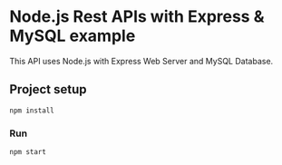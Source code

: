 # Node.js Rest APIs with Express & MySQL example

This API uses Node.js with Express Web Server and MySQL Database.

## Project setup

```
npm install
```

### Run

```
npm start
```

